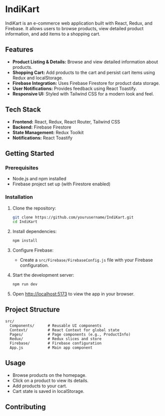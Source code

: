 # IndiKart

IndiKart is an e-commerce web application built with React, Redux, and Firebase. It allows users to browse products, view detailed product information, and add items to a shopping cart.

## Features

- **Product Listing & Details:** Browse and view detailed information about products.
- **Shopping Cart:** Add products to the cart and persist cart items using Redux and localStorage.
- **Firebase Integration:** Uses Firebase Firestore for product data storage.
- **User Notifications:** Provides feedback using React Toastify.
- **Responsive UI:** Styled with Tailwind CSS for a modern look and feel.

## Tech Stack

- **Frontend:** React, Redux, React Router, Tailwind CSS
- **Backend:** Firebase Firestore
- **State Management:** Redux Toolkit
- **Notifications:** React Toastify

## Getting Started

### Prerequisites

- Node.js and npm installed
- Firebase project set up (with Firestore enabled)

### Installation

1. Clone the repository:

   ```bash
   git clone https://github.com/yourusername/IndiKart.git
   cd IndiKart
   ```

2. Install dependencies:

   ```bash
   npm install
   ```

3. Configure Firebase:

   - Create a `src/Firebase/FirebaseConfig.js` file with your Firebase configuration.

4. Start the development server:

   ```bash
   npm run dev
   ```

5. Open [http://localhost:5173](http://localhost:5173) to view the app in your browser.

## Project Structure

```
src/
  Components/      # Reusable UI components
  Context/         # React Context for global state
  Pages/           # Page components (e.g., ProductInfo)
  Redux/           # Redux slices and store
  Firebase/        # Firebase configuration
  App.js           # Main app component
```

## Usage

- Browse products on the homepage.
- Click on a product to view its details.
- Add products to your cart.
- Cart state is saved in localStorage.

## Contributing
